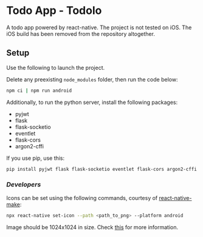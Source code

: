 # Todo App - Todolo

A todo app powered by react-native. The project is not tested on iOS. The iOS build has been removed from the repository altogether.

## Setup

Use the following to launch the project.

Delete any preexisting `node_modules` folder, then run the code below:

```bash
npm ci | npm run android
```

Additionally, to run the python server, install the following packages:

- pyjwt
- flask
- flask-socketio
- eventlet
- flask-cors
- argon2-cffi

If you use pip, use this:

```bash
pip install pyjwt flask flask-socketio eventlet flask-cors argon2-cffi
```

### _Developers_

Icons can be set using the following commands, courtesy of [react-native-make](https://github.com/bamlab/react-native-make):

```bash
npx react-native set-icon --path <path_to_png> --platform android
```

Image should be 1024x1024 in size. Check [this](https://stackoverflow.com/a/40534324) for more information.
